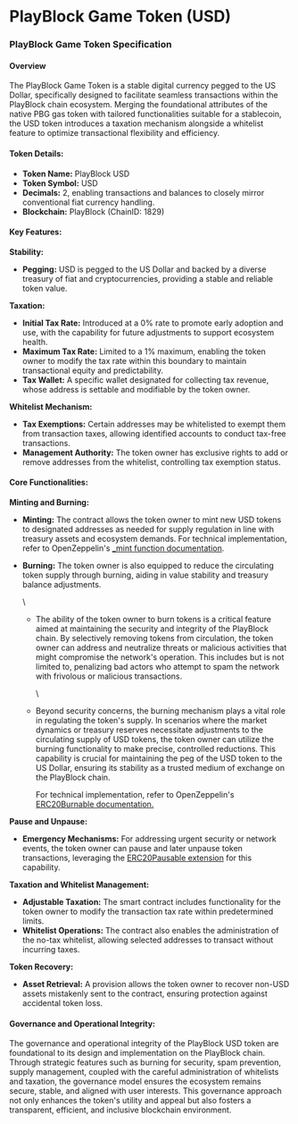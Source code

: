 # PlayBlock Game Token (USD)

### **PlayBlock Game Token Specification**

#### Overview

The PlayBlock Game Token is a stable digital currency pegged to the US Dollar, specifically designed to facilitate seamless transactions within the PlayBlock chain ecosystem. Merging the foundational attributes of the native PBG gas token with tailored functionalities suitable for a stablecoin, the USD token introduces a taxation mechanism alongside a whitelist feature to optimize transactional flexibility and efficiency.

#### Token Details:

* **Token Name:** PlayBlock USD
* **Token Symbol:** USD
* **Decimals:** 2, enabling transactions and balances to closely mirror conventional fiat currency handling.
* **Blockchain:** PlayBlock (ChainID: 1829)

#### Key Features:

**Stability:**

* **Pegging:** USD is pegged to the US Dollar and backed by a diverse treasury of fiat and cryptocurrencies, providing a stable and reliable token value.

**Taxation:**

* **Initial Tax Rate:** Introduced at a 0% rate to promote early adoption and use, with the capability for future adjustments to support ecosystem health.
* **Maximum Tax Rate:** Limited to a 1% maximum, enabling the token owner to modify the tax rate within this boundary to maintain transactional equity and predictability.
* **Tax Wallet:** A specific wallet designated for collecting tax revenue, whose address is settable and modifiable by the token owner.

**Whitelist Mechanism:**

* **Tax Exemptions:** Certain addresses may be whitelisted to exempt them from transaction taxes, allowing identified accounts to conduct tax-free transactions.
* **Management Authority:** The token owner has exclusive rights to add or remove addresses from the whitelist, controlling tax exemption status.

#### Core Functionalities:

**Minting and Burning:**

* **Minting:** The contract allows the token owner to mint new USD tokens to designated addresses as needed for supply regulation in line with treasury assets and ecosystem demands. For technical implementation, refer to OpenZeppelin's [_mint function documentation](https://docs.openzeppelin.com/contracts/3.x/api/token/erc20#ERC20-_mint-address-uint256-).
* **Burning:** The token owner is also equipped to reduce the circulating token supply through burning, aiding in value stability and treasury balance adjustments.

  \
  * The ability of the token owner to burn tokens is a critical feature aimed at maintaining the security and integrity of the PlayBlock chain. By selectively removing tokens from circulation, the token owner can address and neutralize threats or malicious activities that might compromise the network's operation. This includes but is not limited to, penalizing bad actors who attempt to spam the network with frivolous or malicious transactions.

    \
  * Beyond security concerns, the burning mechanism plays a vital role in regulating the token's supply. In scenarios where the market dynamics or treasury reserves necessitate adjustments to the circulating supply of USD tokens, the token owner can utilize the burning functionality to make precise, controlled reductions. This capability is crucial for maintaining the peg of the USD token to the US Dollar, ensuring its stability as a trusted medium of exchange on the PlayBlock chain.

    For technical implementation, refer to OpenZeppelin's [ERC20Burnable documentation.](https://docs.openzeppelin.com/contracts/4.x/api/token/erc20#ERC20Burnable)

**Pause and Unpause:**

* **Emergency Mechanisms:** For addressing urgent security or network events, the token owner can pause and later unpause token transactions, leveraging the [ERC20Pausable extension](https://docs.openzeppelin.com/contracts/3.x/api/token/erc20#ERC20Pausable) for this capability.

**Taxation and Whitelist Management:**

* **Adjustable Taxation:** The smart contract includes functionality for the token owner to modify the transaction tax rate within predetermined limits.
* **Whitelist Operations:** The contract also enables the administration of the no-tax whitelist, allowing selected addresses to transact without incurring taxes.

**Token Recovery:**

* **Asset Retrieval:** A provision allows the token owner to recover non-USD assets mistakenly sent to the contract, ensuring protection against accidental token loss.

#### Governance and Operational Integrity:

The governance and operational integrity of the PlayBlock USD token are foundational to its design and implementation on the PlayBlock chain. Through strategic features such as burning for security, spam prevention, supply management, coupled with the careful administration of whitelists and taxation, the governance model ensures the ecosystem remains secure, stable, and aligned with user interests. This governance approach not only enhances the token's utility and appeal but also fosters a transparent, efficient, and inclusive blockchain environment.